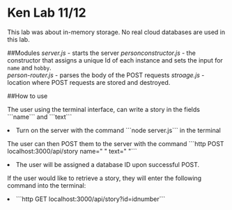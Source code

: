 
# Ken Lab 11/12 </h1>

 This lab was about in-memory storage. No real cloud databases are used in this lab.

##Modules
*server.js* - starts the server
*personconstructor.js* - the constructor that assigns a unique Id of each instance and sets the input for ```name``` and ```hobby```.  
*person-router.js* - parses the body of the POST requests
*stroage.js* - location where POST requests are stored and destroyed.

##How to use 
<p> The user using the terminal interface, can write a story in the fields ```name``` and ```text```   </p>

<li> Turn on the server with the command ```node server.js``` in the terminal  </li>

<p> The user can then POST them to the server with the command ```http POST localhost:3000/api/story name=" " text=" "```<p>

<li> The user will be assigned a database ID upon successful POST.  </li>

<p> If the user would like to retrieve a story, they will enter the following command into the terminal: </p>
<li> ```http GET localhost:3000/api/story?id=idnumber``` </li>
